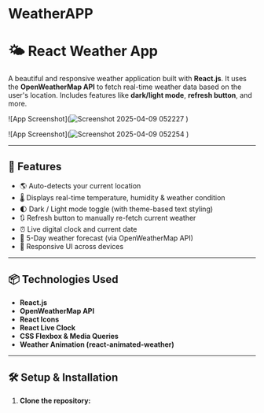# WeatherAPP
 
# 🌤️ React Weather App

A beautiful and responsive weather application built with **React.js**. It uses the **OpenWeatherMap API** to fetch real-time weather data based on the user's location. Includes features like **dark/light mode**, **refresh button**, and more.

![App Screenshot](![Screenshot 2025-04-09 052227](https://github.com/user-attachments/assets/37fb928c-8c61-4837-bc13-23b1876631ba)
)


![App Screenshot](![Screenshot 2025-04-09 052254](https://github.com/user-attachments/assets/ffd86ec7-eef1-4683-88ee-a260bb0ac520)
)

---

## 🚀 Features

- 🌎 Auto-detects your current location
- 🌡️ Displays real-time temperature, humidity & weather condition
- 🌓 Dark / Light mode toggle (with theme-based text styling)
- 🔃 Refresh button to manually re-fetch current weather
- ⏰ Live digital clock and current date
- 📅 5-Day weather forecast (via OpenWeatherMap API)
- 📱 Responsive UI across devices

---

## 📦 Technologies Used

- **React.js**
- **OpenWeatherMap API**
- **React Icons**
- **React Live Clock**
- **CSS Flexbox & Media Queries**
- **Weather Animation (react-animated-weather)**

---

## 🛠️ Setup & Installation

1. **Clone the repository:**


